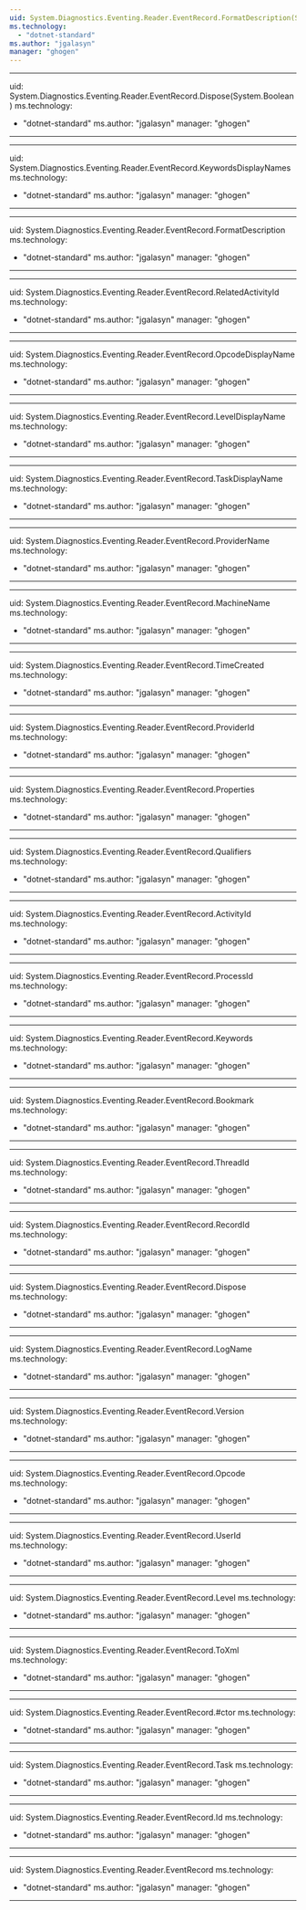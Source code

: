 ```yaml
---
uid: System.Diagnostics.Eventing.Reader.EventRecord.FormatDescription(System.Collections.Generic.IEnumerable{System.Object})
ms.technology: 
  - "dotnet-standard"
ms.author: "jgalasyn"
manager: "ghogen"
---
```


---
uid: System.Diagnostics.Eventing.Reader.EventRecord.Dispose(System.Boolean)
ms.technology: 
  - "dotnet-standard"
ms.author: "jgalasyn"
manager: "ghogen"
---

---
uid: System.Diagnostics.Eventing.Reader.EventRecord.KeywordsDisplayNames
ms.technology: 
  - "dotnet-standard"
ms.author: "jgalasyn"
manager: "ghogen"
---

---
uid: System.Diagnostics.Eventing.Reader.EventRecord.FormatDescription
ms.technology: 
  - "dotnet-standard"
ms.author: "jgalasyn"
manager: "ghogen"
---

---
uid: System.Diagnostics.Eventing.Reader.EventRecord.RelatedActivityId
ms.technology: 
  - "dotnet-standard"
ms.author: "jgalasyn"
manager: "ghogen"
---

---
uid: System.Diagnostics.Eventing.Reader.EventRecord.OpcodeDisplayName
ms.technology: 
  - "dotnet-standard"
ms.author: "jgalasyn"
manager: "ghogen"
---

---
uid: System.Diagnostics.Eventing.Reader.EventRecord.LevelDisplayName
ms.technology: 
  - "dotnet-standard"
ms.author: "jgalasyn"
manager: "ghogen"
---

---
uid: System.Diagnostics.Eventing.Reader.EventRecord.TaskDisplayName
ms.technology: 
  - "dotnet-standard"
ms.author: "jgalasyn"
manager: "ghogen"
---

---
uid: System.Diagnostics.Eventing.Reader.EventRecord.ProviderName
ms.technology: 
  - "dotnet-standard"
ms.author: "jgalasyn"
manager: "ghogen"
---

---
uid: System.Diagnostics.Eventing.Reader.EventRecord.MachineName
ms.technology: 
  - "dotnet-standard"
ms.author: "jgalasyn"
manager: "ghogen"
---

---
uid: System.Diagnostics.Eventing.Reader.EventRecord.TimeCreated
ms.technology: 
  - "dotnet-standard"
ms.author: "jgalasyn"
manager: "ghogen"
---

---
uid: System.Diagnostics.Eventing.Reader.EventRecord.ProviderId
ms.technology: 
  - "dotnet-standard"
ms.author: "jgalasyn"
manager: "ghogen"
---

---
uid: System.Diagnostics.Eventing.Reader.EventRecord.Properties
ms.technology: 
  - "dotnet-standard"
ms.author: "jgalasyn"
manager: "ghogen"
---

---
uid: System.Diagnostics.Eventing.Reader.EventRecord.Qualifiers
ms.technology: 
  - "dotnet-standard"
ms.author: "jgalasyn"
manager: "ghogen"
---

---
uid: System.Diagnostics.Eventing.Reader.EventRecord.ActivityId
ms.technology: 
  - "dotnet-standard"
ms.author: "jgalasyn"
manager: "ghogen"
---

---
uid: System.Diagnostics.Eventing.Reader.EventRecord.ProcessId
ms.technology: 
  - "dotnet-standard"
ms.author: "jgalasyn"
manager: "ghogen"
---

---
uid: System.Diagnostics.Eventing.Reader.EventRecord.Keywords
ms.technology: 
  - "dotnet-standard"
ms.author: "jgalasyn"
manager: "ghogen"
---

---
uid: System.Diagnostics.Eventing.Reader.EventRecord.Bookmark
ms.technology: 
  - "dotnet-standard"
ms.author: "jgalasyn"
manager: "ghogen"
---

---
uid: System.Diagnostics.Eventing.Reader.EventRecord.ThreadId
ms.technology: 
  - "dotnet-standard"
ms.author: "jgalasyn"
manager: "ghogen"
---

---
uid: System.Diagnostics.Eventing.Reader.EventRecord.RecordId
ms.technology: 
  - "dotnet-standard"
ms.author: "jgalasyn"
manager: "ghogen"
---

---
uid: System.Diagnostics.Eventing.Reader.EventRecord.Dispose
ms.technology: 
  - "dotnet-standard"
ms.author: "jgalasyn"
manager: "ghogen"
---

---
uid: System.Diagnostics.Eventing.Reader.EventRecord.LogName
ms.technology: 
  - "dotnet-standard"
ms.author: "jgalasyn"
manager: "ghogen"
---

---
uid: System.Diagnostics.Eventing.Reader.EventRecord.Version
ms.technology: 
  - "dotnet-standard"
ms.author: "jgalasyn"
manager: "ghogen"
---

---
uid: System.Diagnostics.Eventing.Reader.EventRecord.Opcode
ms.technology: 
  - "dotnet-standard"
ms.author: "jgalasyn"
manager: "ghogen"
---

---
uid: System.Diagnostics.Eventing.Reader.EventRecord.UserId
ms.technology: 
  - "dotnet-standard"
ms.author: "jgalasyn"
manager: "ghogen"
---

---
uid: System.Diagnostics.Eventing.Reader.EventRecord.Level
ms.technology: 
  - "dotnet-standard"
ms.author: "jgalasyn"
manager: "ghogen"
---

---
uid: System.Diagnostics.Eventing.Reader.EventRecord.ToXml
ms.technology: 
  - "dotnet-standard"
ms.author: "jgalasyn"
manager: "ghogen"
---

---
uid: System.Diagnostics.Eventing.Reader.EventRecord.#ctor
ms.technology: 
  - "dotnet-standard"
ms.author: "jgalasyn"
manager: "ghogen"
---

---
uid: System.Diagnostics.Eventing.Reader.EventRecord.Task
ms.technology: 
  - "dotnet-standard"
ms.author: "jgalasyn"
manager: "ghogen"
---

---
uid: System.Diagnostics.Eventing.Reader.EventRecord.Id
ms.technology: 
  - "dotnet-standard"
ms.author: "jgalasyn"
manager: "ghogen"
---

---
uid: System.Diagnostics.Eventing.Reader.EventRecord
ms.technology: 
  - "dotnet-standard"
ms.author: "jgalasyn"
manager: "ghogen"
---
